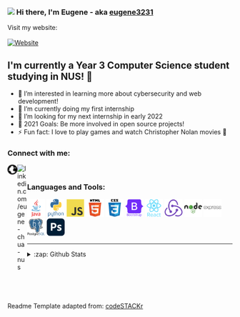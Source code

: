 ### <img src="https://emojis.slackmojis.com/emojis/images/1531849430/4246/blob-sunglasses.gif?1531849430" width="30"/> Hi there, I'm Eugene - aka [eugene3231][website]

Visit my website:
<br/><br/>
[![Website](https://img.shields.io/website?label=eugene3231.netlify.app&style=for-the-badge&url=https%3A%2F%2Feugene3231.netlify.app)](https://eugene3231.netlify.app)

## I'm currently a Year 3 Computer Science student studying in NUS! 👋

- 🔭 I’m interested in learning more about cybersecurity and web development! 
- 🌱 I’m currently doing my first internship 
- 👯 I’m looking for my next internship in early 2022
- 🥅 2021 Goals: Be more involved in open source projects! 
- ⚡ Fun fact: I love to play games and watch Christopher Nolan movies 🤣

### Connect with me:

[<img align="left" alt="eugene3231.netlify.app" width="22px" src="https://raw.githubusercontent.com/iconic/open-iconic/master/svg/globe.svg" />][website]
[<img align="left" alt="linkedin.com/eugene-chua-nus" width="22px" src="https://cdn.jsdelivr.net/npm/simple-icons@v3/icons/linkedin.svg" />][linkedin]

<br />


### Languages and Tools:
<p align="left">
  
<img alt="java" src="https://raw.githubusercontent.com/devicons/devicon/master/icons/java/java-original-wordmark.svg"  width="40" height="40"/>
<img alt="python" src="https://raw.githubusercontent.com/devicons/devicon/master/icons/python/python-original-wordmark.svg"  width="40" height="40"/>
<img alt="javascript" src="https://raw.githubusercontent.com/devicons/devicon/master/icons/javascript/javascript-original.svg"  width="40" height="40"/>
<img alt="html5" src="https://raw.githubusercontent.com/devicons/devicon/master//icons/html5/html5-original-wordmark.svg"  width="40" height="40"/>
<img alt="css3" src="https://raw.githubusercontent.com/devicons/devicon/master/icons/css3/css3-original-wordmark.svg"  width="40" height="40"/>
<img alt="bootstrap" src="https://raw.githubusercontent.com/devicons/devicon/master/icons/bootstrap/bootstrap-plain-wordmark.svg"  width="40" height="40"/>
<img alt="react" src="https://raw.githubusercontent.com/devicons/devicon/master/icons/react/react-original-wordmark.svg"  width="40" height="40"/>
<img alt="redux" src="https://raw.githubusercontent.com/devicons/devicon/master/icons/redux/redux-original.svg"  width="40" height="40"/>
<img alt="nodejs" src="https://raw.githubusercontent.com/devicons/devicon/master/icons/nodejs/nodejs-original-wordmark.svg" width="40" height="40"/>
<img alt="expressjs" src="https://raw.githubusercontent.com/devicons/devicon/master/icons/express/express-original-wordmark.svg"  width="40" height="40"/>
<img alt="postgresql" src="https://raw.githubusercontent.com/devicons/devicon/master/icons/postgresql/postgresql-original-wordmark.svg"  width="40" height="40"/>

<img alt="photoshop" src="https://raw.githubusercontent.com/devicons/devicon/master/icons/photoshop/photoshop-plain.svg"  width="40" height="40"/>
</p>

---

<details>
  <summary>:zap: Github Stats</summary>

  <img alt="eugene3231's Github Stats" src="https://github-readme-stats.codestackr.vercel.app/api?username=eugene3231&show_icons=true&hide_border=true" />

</details>

</br>
</br>
</br>
</br>
</br>

Readme Template adapted from: [codeSTACKr](https://github.com/codeSTACKr)

[website]: https://eugene3231.netlify.app
[linkedin]: https://linkedin.com/in/eugene-chua-nus
